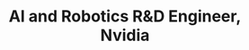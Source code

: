 ---
layout: project
title: AI and Robotics R&D Engineer, Nvidia
poster: project_nvidia18.png
order: 1
section: 
  description: 
---